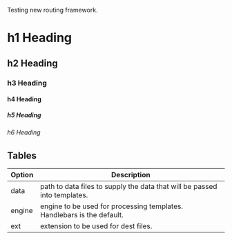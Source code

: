 Testing new routing framework.

# h1 Heading
## h2 Heading
### h3 Heading
#### h4 Heading
##### h5 Heading
###### h6 Heading

## Tables

| Option | Description |
| ------ | ----------- |
| data   | path to data files to supply the data that will be passed into templates. |
| engine | engine to be used for processing templates. Handlebars is the default. |
| ext    | extension to be used for dest files. |
